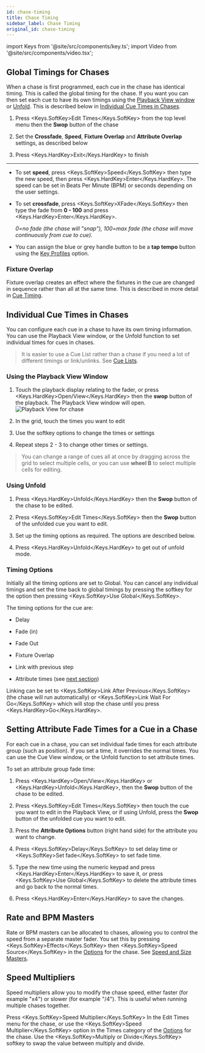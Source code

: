 ```yaml
---
id: chase-timing
title: Chase Timing
sidebar_label: Chase Timing
original_id: chase-timing
---
```


import Keys from '@site/src/components/key.ts';
import Video from '@site/src/components/video.tsx';

Global Timings for Chases
-------------------------

When a chase is first programmed, each cue in the chase has identical
timing. This is called the global timing for the chase. If you want you
can then set each cue to have its own timings using the [Playback View
window](editing-a-chase.md#opening-a-chase-for-editing) or 
[Unfold](editing-a-chase.md#editing-a-chase-using-unfold). This is 
described below in [Individual Cue Times in Chases](#individual-cue-times-in-chases).

1. Press <Keys.SoftKey>Edit Times</Keys.SoftKey> from the top level menu then the <strong>Swop</strong> button of
the chase

2. Set the <strong>Crossfade</strong>, <strong>Speed</strong>, <strong>Fixture Overlap</strong> and <strong>Attribute Overlap</strong>
settings, as described below

3. Press <Keys.HardKey>Exit</Keys.HardKey> to finish

---

-   To set <strong>speed</strong>, press <Keys.SoftKey>Speed</Keys.SoftKey> then type the new speed, then press
    <Keys.HardKey>Enter</Keys.HardKey>. The speed can be set in Beats Per Minute (BPM) or seconds
    depending on the user settings.

-   To set <strong>crossfade</strong>, press <Keys.SoftKey>XFade</Keys.SoftKey> then type the fade from <strong>0 - 100</strong>
    and press <Keys.HardKey>Enter</Keys.HardKey>.


    *0=no fade (the chase will "snap"), 100=max fade (the chase will move
    continuously from cue to cue).*

-   You can assign the blue or grey handle button to be a <strong>tap tempo</strong>
    button using the [Key Profiles](../system-settings/key-profiles.md) option.

### Fixture Overlap

Fixture overlap creates an effect where the fixtures in the cue are changed in
sequence rather than all at the same time. This is described in more detail in
[Cue Timing](../cues/cue-timing.md#fade-times-and-fixture-overlap).

Individual Cue Times in Chases
------------------------------

You can configure each cue in a chase to have its own timing
information. You can use the Playback View window, or the Unfold
function to set individual times for cues in chases.

> It is easier to use a Cue List rather than a chase if you need a 
lot of different timings or link/unlinks. See [Cue Lists](../cue-lists.md).

### Using the Playback View Window

1. Touch the playback display relating to the fader, or press
<Keys.HardKey>Open/View</Keys.HardKey> then the <strong>swop</strong> button of the playback. The Playback View
window will open.
![Playback View for chase](/docs/images/Playback-View-for-chase.png)

2. In the grid, touch the times you want to edit

3. Use the softkey options to change the times or settings

4. Repeat steps 2 - 3 to change other times or settings.

> You can change a range of cues all at once by dragging across the
    grid to select multiple cells, or you can use <strong>wheel B</strong> to select
    multiple cells for editing.

### Using Unfold

1. Press <Keys.HardKey>Unfold</Keys.HardKey> then the <strong>Swop</strong> button of the chase to be edited.

2. Press <Keys.SoftKey>Edit Times</Keys.SoftKey> then the <strong>Swop</strong> button of the unfolded cue you
want to edit.

3. Set up the timing options as required. The options are described
below.

4. Press <Keys.HardKey>Unfold</Keys.HardKey> to get out of unfold mode.

### Timing Options

Initially all the timing options are set to Global. You can cancel any
individual timings and set the time back to global timings by pressing
the softkey for the option then pressing <Keys.SoftKey>Use Global</Keys.SoftKey>.

The timing options for the cue are:

-   Delay

-   Fade (in)

-   Fade Out

-   Fixture Overlap

-   Link with previous step

-   Attribute times (see [next section](#setting-attribute-fade-times-for-a-cue-in-a-chase))

Linking can be set to <Keys.SoftKey>Link After Previous</Keys.SoftKey> (the chase will run
automatically) or <Keys.SoftKey>Link Wait For Go</Keys.SoftKey> which will stop the chase until
you press <Keys.HardKey>Go</Keys.HardKey>.

## Setting Attribute Fade Times for a Cue in a Chase

For each cue in a chase, you can set individual fade times for each
attribute group (such as position). If you set a time, it overrides the
normal times. You can use the Cue View window, or the Unfold function to
set attribute times.

To set an attribute group fade time:

1. Press <Keys.HardKey>Open/View</Keys.HardKey> or <Keys.HardKey>Unfold</Keys.HardKey>, then the <strong>Swop</strong> button of the chase
to be edited.

2. Press <Keys.SoftKey>Edit Times</Keys.SoftKey> then touch the cue you want to edit in the
Playback View, or if using Unfold, press the <strong>Swop</strong> button of the unfolded
cue you want to edit.

3. Press the <strong>Attribute Options</strong> button (right hand side) for the
attribute you want to change.

4. Press <Keys.SoftKey>Delay</Keys.SoftKey> to set delay time or <Keys.SoftKey>Set fade</Keys.SoftKey> to set fade time.

5. Type the new time using the numeric keypad and press <Keys.HardKey>Enter</Keys.HardKey> to
save it, or press <Keys.SoftKey>Use Global</Keys.SoftKey> to delete the attribute times and go
back to the normal times.

6. Press <Keys.HardKey>Enter</Keys.HardKey> to save the changes.

## Rate and BPM Masters

Rate or BPM masters can be allocated to chases, allowing you to control
the speed from a separate master fader. You set this by pressing
<Keys.SoftKey>Effects</Keys.SoftKey> then <Keys.SoftKey>Speed Source</Keys.SoftKey> in the [Options](../cues/playback-options.md) for the chase.
See [Speed and Size Masters](../running-the-show/playback-controls.md#speed-and-size-masters).

## Speed Multipliers

Speed multipliers allow you to modify the chase speed, either faster
(for example "x4") or slower (for example "/4"). This is useful when
running multiple chases together.

Press <Keys.SoftKey>Speed Multiplier</Keys.SoftKey> In the Edit Times menu for the chase, or use
the <Keys.SoftKey>Speed Multiplier</Keys.SoftKey> option in the Times category of the 
[Options](../cues/playback-options.md) for the chase. Use the <Keys.SoftKey>Multiply or Divide</Keys.SoftKey> softkey to swap
the value between multiply and divide.
